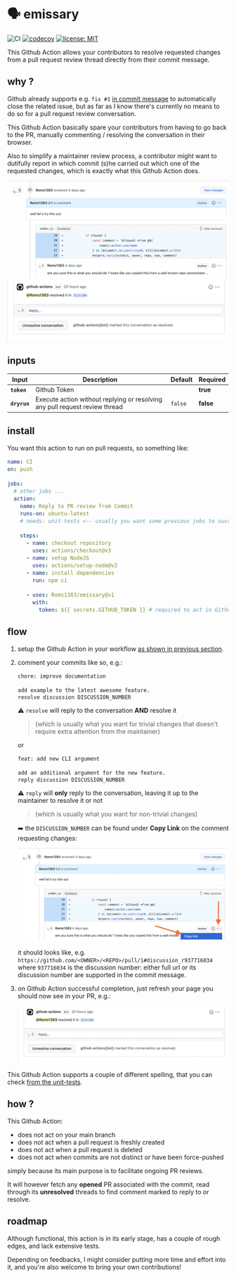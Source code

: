 # :speaking_head: emissary

![CI](https://github.com/Roms1383/emissary/actions/workflows/ci.yml/badge.svg)
[![codecov](https://codecov.io/gh/Roms1383/emissary/branch/main/graph/badge.svg?token=7O91F6JAHS)](https://codecov.io/gh/Roms1383/emissary)
[![license: MIT](https://img.shields.io/badge/license-MIT-yellow.svg)](https://opensource.org/licenses/MIT)

<!-- start description -->

This Github Action allows your contributors to resolve requested changes from a pull request review thread directly from their commit message.

<!-- end description -->

## why ?

Github already supports e.g. `fix #1` [in commit message](https://github.blog/2013-01-22-closing-issues-via-commit-messages/) to automatically close the related issue, but as far as I know there's currently no means to do so for a pull request review conversation.

This Github Action basically spare your contributors from having to go back to the PR, manually commenting / resolving the conversation in their browser.

Also to simplify a maintainer review process, a contributor might want to dutifully report in which commit (s)he carried out which one of the requested changes, which is exactly what this Github Action does.

![typical changes request screenshot](images/request-changes.png)
![automated comment screenshot](images/comment.png)

## inputs

<!-- start inputs -->

| **Input**    | **Description**                                                             | **Default** | **Required** |
| ------------ | --------------------------------------------------------------------------- | ----------- | ------------ |
| **`token`**  | Github Token                                                                |             | **true**     |
| **`dryrun`** | Execute action without replying or resolving any pull request review thread | `false`     | **false**    |

<!-- end inputs -->

## install

You want this action to run on pull requests, so something like:

```yaml
name: CI
on: push

jobs:
  # other jobs ...
  action:
    name: Reply to PR review from Commit
    runs-on: ubuntu-latest
    # needs: unit-tests <-- usually you want some previous jobs to succeed first (e.g. linter, unit-tests, etc)

    steps:
      - name: checkout repository
        uses: actions/checkout@v3
      - name: setup NodeJS
        uses: actions/setup-node@v2
      - name: install dependencies
        run: npm ci

      - uses: Roms1383/emissary@v1
        with:
          token: ${{ secrets.GITHUB_TOKEN }} # required to act in Github on your behalf
```

## flow

1. setup the Github Action in your workflow [as shown in previous section](#setup).
1. comment your commits like so, e.g.:

   ```git
   chore: improve documentation

   add example to the latest awesome feature.
   resolve discussion DISCUSSION_NUMBER
   ```

   :warning: `resolve` will reply to the conversation **AND** resolve it

   > (which is usually what you want for trivial changes that doesn't require extra attention from the maintainer)

   or

   ```git
   feat: add new CLI argument

   add an additional argument for the new feature.
   reply discussion DISCUSSION_NUMBER
   ```

   :warning: `reply` will **only** reply to the conversation, leaving it up to the maintainer to resolve it or not

   > (which is usually what you want for non-trivial changes)

   :arrow_right: the `DISCUSSION_NUMBER` can be found under **Copy Link** on the comment requesting changes:

   ![copy discussion number screenshot](images/copy-discussion-number.png)

   it should looks like, e.g. `https://github.com/<OWNER>/<REPO>/pull/1#discussion_r937716034` where `937716034` is the discussion number: either full url or its discussion number are supported in the commit message.

1. on Github Action successful completion, just refresh your page you should now see in your PR, e.g.:

   ![screenshot comment](./images/comment.png)

This Github Action supports a couple of different spelling, that you can check [from the unit-tests](tests/utils.test.ts).

## how ?

This Github Action:

- does not act on your main branch
- does not act when a pull request is freshly created
- does not act when a pull request is deleted
- does not act when commits are not distinct or have been force-pushed

simply because its main purpose is to facilitate ongoing PR reviews.

It will however fetch any **opened** PR associated with the commit, read through its **unresolved** threads to find comment marked to reply to or resolve.

## roadmap

Although functional, this action is in its early stage, has a couple of rough edges, and lack extensive tests.

Depending on feedbacks, I might consider putting more time and effort into it, and you're also welcome to bring your own contributions!
